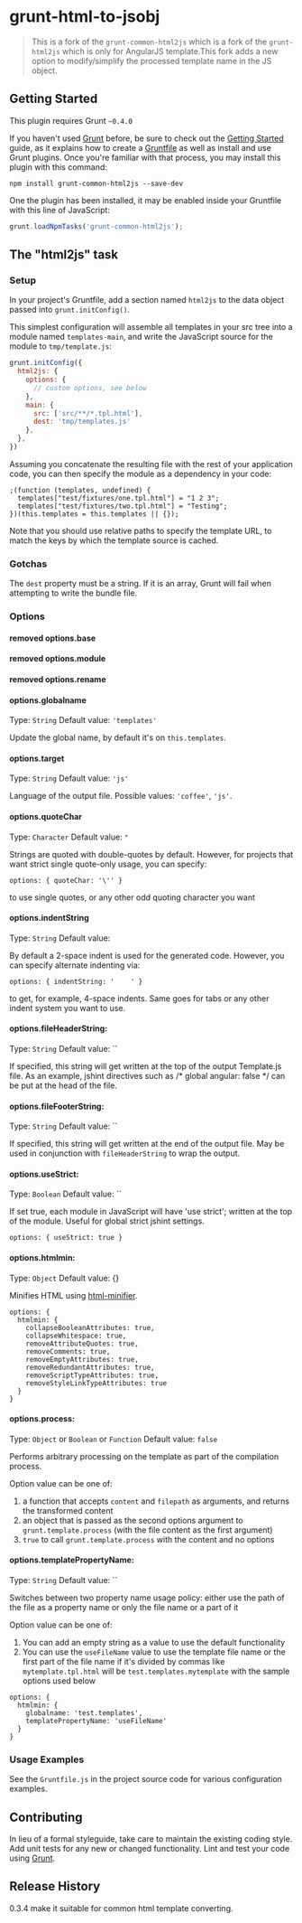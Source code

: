 # grunt-html-to-jsobj

> This is a fork of the `grunt-common-html2js` which is a fork of the `grunt-html2js` which is only for AngularJS template.This fork adds a new option to modify/simplify the processed template name in the JS object.

## Getting Started
This plugin requires Grunt `~0.4.0`

If you haven't used [Grunt](http://gruntjs.com/) before, be sure to check out the [Getting Started](http://gruntjs.com/getting-started) guide, as it explains how to create a [Gruntfile](http://gruntjs.com/sample-gruntfile) as well as install and use Grunt plugins. Once you're familiar with that process, you may install this plugin with this command:

```shell
npm install grunt-common-html2js --save-dev
```

One the plugin has been installed, it may be enabled inside your Gruntfile with this line of JavaScript:

```js
grunt.loadNpmTasks('grunt-common-html2js');
```

## The "html2js" task

### Setup

In your project's Gruntfile, add a section named `html2js` to the data object passed into `grunt.initConfig()`.

This simplest configuration will assemble all templates in your src tree into a module named `templates-main`, and write the JavaScript source for the module to `tmp/template.js`:

```js
grunt.initConfig({
  html2js: {
    options: {
      // custom options, see below
    },
    main: {
      src: ['src/**/*.tpl.html'],
      dest: 'tmp/templates.js'
    },
  },
})
```

Assuming you concatenate the resulting file with the rest of your application code, you can then specify the module as a dependency in your code:

```
;(function (templates, undefined) {
  templates["test/fixtures/one.tpl.html"] = "1 2 3";
  templates["test/fixtures/two.tpl.html"] = "Testing";
})(this.templates = this.templates || {});
```

Note that you should use relative paths to specify the template URL, to
match the keys by which the template source is cached.

### Gotchas

The `dest` property must be a string.  If it is an array, Grunt will fail when attempting to write the bundle file.

### Options

#### removed options.base

#### removed options.module

#### removed options.rename

#### options.globalname
Type: `String`
Default value: `'templates'`

Update the global name, by default it's on `this.templates`.

#### options.target
Type: `String`
Default value: `'js'`

Language of the output file. Possible values: `'coffee'`, `'js'`.

#### options.quoteChar
Type: `Character`
Default value: `"`

Strings are quoted with double-quotes by default.  However, for projects
that want strict single quote-only usage, you can specify:

```
options: { quoteChar: '\'' }
```

to use single quotes, or any other odd quoting character you want

#### options.indentString
Type: `String`
Default value: `  `

By default a 2-space indent is used for the generated code. However,
you can specify alternate indenting via:

```
options: { indentString: '    ' }
```

to get, for example, 4-space indents. Same goes for tabs or any other
indent system you want to use.

#### options.fileHeaderString:
Type: `String`
Default value: ``

If specified, this string  will get written at the top of the output
Template.js file. As an example, jshint directives such as
/* global angular: false */ can be put at the head of the file.

#### options.fileFooterString:
Type: `String`
Default value: ``

If specified, this string  will get written at the end of the output
file.  May be used in conjunction with `fileHeaderString` to wrap
the output.

#### options.useStrict:
Type: `Boolean`
Default value: ``

If set true, each module in JavaScript will have 'use strict'; written at the top of the
module.  Useful for global strict jshint settings.

```
options: { useStrict: true }
```

#### options.htmlmin:
Type: `Object`
Default value: {}

Minifies HTML using [html-minifier](https://github.com/kangax/html-minifier).

```
options: {
  htmlmin: {
    collapseBooleanAttributes: true,
    collapseWhitespace: true,
    removeAttributeQuotes: true,
    removeComments: true,
    removeEmptyAttributes: true,
    removeRedundantAttributes: true,
    removeScriptTypeAttributes: true,
    removeStyleLinkTypeAttributes: true
  }
}
```

#### options.process:
Type: `Object` or `Boolean` or `Function`
Default value: `false`

Performs arbitrary processing on the template as part of the compilation process.

Option value can be one of:

1. a function that accepts `content` and `filepath` as arguments, and returns the transformed content
2. an object that is passed as the second options argument to `grunt.template.process` (with the file content as the first argument)
3.  `true` to call `grunt.template.process` with the content and no options

#### options.templatePropertyName:
Type: `String`
Default value: ``

Switches between two property name usage policy: either use the path of the file as a property name or only the file name or a part of it

Option value can be one of:

1. You can add an empty string as a value to use the default functionality
2. You can use the `useFileName` value to use the template file name or the first part of the file name if it's divided by commas like `mytemplate.tpl.html` will be `test.templates.mytemplate` with the sample options used below

```
options: {
  htmlmin: {
    globalname: 'test.templates',
    templatePropertyName: 'useFileName'
  }
}
```

### Usage Examples

See the `Gruntfile.js` in the project source code for various configuration examples.

## Contributing
In lieu of a formal styleguide, take care to maintain the existing coding style. Add unit tests for any new or changed functionality. Lint and test your code using [Grunt](http://gruntjs.com/).

## Release History

0.3.4 make it suitable for common html template converting.
